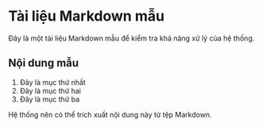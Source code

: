 # Tài liệu Markdown mẫu

Đây là một tài liệu Markdown mẫu để kiểm tra khả năng xử lý của hệ thống.

## Nội dung mẫu

1. Đây là mục thứ nhất
2. Đây là mục thứ hai
3. Đây là mục thứ ba

Hệ thống nên có thể trích xuất nội dung này từ tệp Markdown.